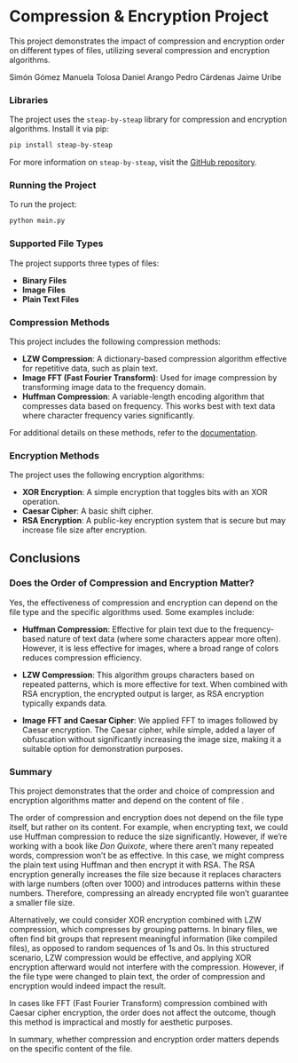 # Compression & Encryption Project

This project demonstrates the impact of compression and encryption order on different types of files, utilizing several compression and encryption algorithms.

Simón Gómez
Manuela Tolosa 
Daniel Arango
Pedro  Cárdenas
Jaime Uribe

### Libraries

The project uses the `steap-by-steap` library for compression and encryption algorithms. Install it via pip:

```bash
pip install steap-by-steap
```

For more information on `steap-by-steap`, visit the [GitHub repository](https://github.com/jero98772/steap_by_steap).

### Running the Project

To run the project:

```bash
python main.py
```

### Supported File Types

The project supports three types of files:
- **Binary Files**
- **Image Files**
- **Plain Text Files**

### Compression Methods

This project includes the following compression methods:

- **LZW Compression**: A dictionary-based compression algorithm effective for repetitive data, such as plain text.
- **Image FFT (Fast Fourier Transform)**: Used for image compression by transforming image data to the frequency domain.
- **Huffman Compression**: A variable-length encoding algorithm that compresses data based on frequency. This works best with text data where character frequency varies significantly.

For additional details on these methods, refer to the [documentation](https://jero98772.github.io/steap_by_steap/steap_by_steap/compression/index.html).

### Encryption Methods

The project uses the following encryption algorithms:

- **XOR Encryption**: A simple encryption that toggles bits with an XOR operation.
- **Caesar Cipher**: A basic shift cipher.
- **RSA Encryption**: A public-key encryption system that is secure but may increase file size after encryption.

## Conclusions

### Does the Order of Compression and Encryption Matter?

Yes, the effectiveness of compression and encryption can depend on the file type and the specific algorithms used. Some examples include:

- **Huffman Compression**: Effective for plain text due to the frequency-based nature of text data (where some characters appear more often). However, it is less effective for images, where a broad range of colors reduces compression efficiency.
  
- **LZW Compression**: This algorithm groups characters based on repeated patterns, which is more effective for text. When combined with RSA encryption, the encrypted output is larger, as RSA encryption typically expands data.
  
- **Image FFT and Caesar Cipher**: We applied FFT to images followed by Caesar encryption. The Caesar cipher, while simple, added a layer of obfuscation without significantly increasing the image size, making it a suitable option for demonstration purposes.


### Summary

This project demonstrates that the order and choice of compression and encryption algorithms matter and depend on the content of file .

The order of compression and encryption does not depend on the file type itself, but rather on its content. For example, when encrypting text, we could use Huffman compression to reduce the size significantly. However, if we’re working with a book like *Don Quixote*, where there aren’t many repeated words, compression won’t be as effective. In this case, we might compress the plain text using Huffman and then encrypt it with RSA. The RSA encryption generally increases the file size because it replaces characters with large numbers (often over 1000) and introduces patterns within these numbers. Therefore, compressing an already encrypted file won’t guarantee a smaller file size.

Alternatively, we could consider XOR encryption combined with LZW compression, which compresses by grouping patterns. In binary files, we often find bit groups that represent meaningful information (like compiled files), as opposed to random sequences of 1s and 0s. In this structured scenario, LZW compression would be effective, and applying XOR encryption afterward would not interfere with the compression. However, if the file type were changed to plain text, the order of compression and encryption would indeed impact the result.

In cases like FFT (Fast Fourier Transform) compression combined with Caesar cipher encryption, the order does not affect the outcome, though this method is impractical and mostly for aesthetic purposes.

In summary, whether compression and encryption order matters depends on the specific content of the file.
